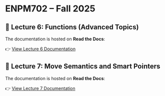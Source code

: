 # ENPM702 – Fall 2025





## 📘 Lecture 6: Functions (Advanced Topics)

The documentation is hosted on **Read the Docs**:

👉 [View Lecture 6 Documentation](https://enpm702-fall-2025.readthedocs.io/en/latest/)

## 📘 Lecture 7: Move Semantics and Smart Pointers

The documentation is hosted on **Read the Docs**:

👉 [View Lecture 7 Documentation](https://enpm702-fall-2025.readthedocs.io/en/latest/)

<!-- ---

## 📂 Contents

- `docs/source/` – Sphinx source files (`.rst`, `conf.py`, `_static`, `_templates`, etc.)
- `docs/_build/` – Generated HTML output (ignored in Git)
- `lecture6/` – Lecture-specific notes, exercises, and examples

---

## ⚙️ Build Locally

To build the docs locally:

```bash
# From the project root
pip install -r requirements.txt
sphinx-build -b html docs/source docs/_build/html -->
